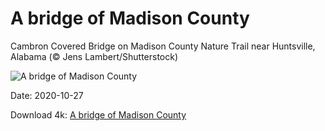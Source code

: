 # A bridge of Madison County

Cambron Covered Bridge on Madison County Nature Trail near Huntsville, Alabama (© Jens Lambert/Shutterstock)

![A bridge of Madison County](https://bing.com/th?id=OHR.CambronBridge_EN-US0717455259_UHD.jpg&rf=LaDigue_UHD.jpg&pid=hp&w=1024&h=576)

Date: 2020-10-27

Download 4k: [A bridge of Madison County](https://bing.com/th?id=OHR.CambronBridge_EN-US0717455259_UHD.jpg&rf=LaDigue_UHD.jpg&pid=hp&w=3840&h=2160)

